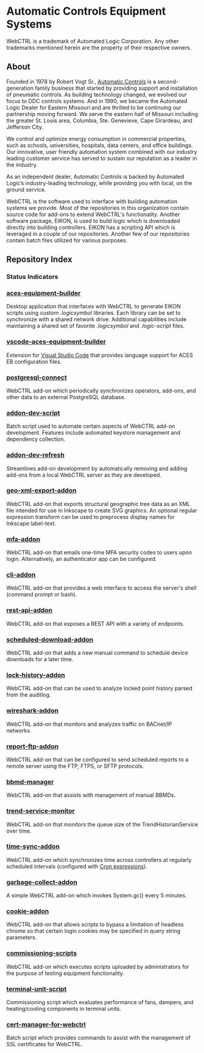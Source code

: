 # Automatic Controls Equipment Systems

WebCTRL is a trademark of Automated Logic Corporation.  Any other trademarks mentioned herein are the property of their respective owners.

## About

Founded in 1978 by Robert Vogt Sr., [Automatic Controls](https://automaticcontrols.net/) is a second-generation family business that started by providing support and installation of pneumatic controls. As building technology changed, we evolved our focus to DDC controls systems. And in 1990, we became the Automated Logic Dealer for Eastern Missouri and are thrilled to be continuing our partnership moving forward. We serve the eastern half of Missouri including the greater St. Louis area, Columbia, Ste. Genevieve, Cape Girardeau, and Jefferson City.

We control and optimize energy consumption in commercial properties, such as schools, universities, hospitals, data centers, and office buildings. Our innovative, user friendly automation system combined with our industry leading customer service has served to sustain our reputation as a leader in the industry.

As an independent dealer, Automatic Controls is backed by Automated Logic’s industry-leading technology, while providing you with local, on the ground service.

WebCTRL is the software used to interface with building automation systems we provide. Most of the repositories in this organization contain source code for add-ons to extend WebCTRL's functionality. Another software package, EIKON, is used to build logic which is downloaded directly into building controllers. EIKON has a scripting API which is leveraged in a couple of our repositories. Another few of our repositories contain batch files utilized for various purposes.

## Repository Index

### Status Indicators

### [aces-equipment-builder](https://github.com/automatic-controls/aces-equipment-builder)
Desktop application that interfaces with WebCTRL to generate EIKON scripts using custom *.logicsymbol* libraries. Each library can be set to synchronize with a shared network drive. Additional capabilities include maintaining a shared set of favorite *.logicsymbol* and *.logic-script* files.

### [vscode-aces-equipment-builder](https://github.com/automatic-controls/vscode-aces-equipment-builder)
Extension for [Visual Studio Code](https://code.visualstudio.com/) that provides language support for ACES EB configuration files.

### [postgresql-connect](https://github.com/automatic-controls/postgresql-connect)
WebCTRL add-on which periodically synchronizes operators, add-ons, and other data to an external PostgreSQL database.

### [addon-dev-script](https://github.com/automatic-controls/addon-dev-script)
Batch script used to automate certain aspects of WebCTRL add-on development. Features include automated keystore management and dependency collection.

### [addon-dev-refresh](https://github.com/automatic-controls/addon-dev-refresh)
Streamlines add-on development by automatically removing and adding add-ons from a local WebCTRL server as they are developed.

### [geo-xml-export-addon](https://github.com/automatic-controls/geo-xml-export-addon)
WebCTRL add-on that exports structural geographic tree data as an XML file intended for use in Inkscape to create SVG graphics. An optional regular expression transform can be used to preprocess display names for Inkscape label-text.

### [mfa-addon](https://github.com/automatic-controls/mfa-addon)
WebCTRL add-on that emails one-time MFA security codes to users upon login. Alternatively, an authenticator app can be configured.

### [cli-addon](https://github.com/automatic-controls/cli-addon)
WebCTRL add-on that provides a web interface to access the server's shell (command prompt or bash).

### [rest-api-addon](https://github.com/automatic-controls/rest-api-addon)
WebCTRL add-on that exposes a REST API with a variety of endpoints.

### [scheduled-download-addon](https://github.com/automatic-controls/scheduled-download-addon)
WebCTRL add-on that adds a new manual command to schedule device downloads for a later time.

### [lock-history-addon](https://github.com/automatic-controls/lock-history-addon)
WebCTRL add-on that can be used to analyze locked point history parsed from the auditlog.

### [wireshark-addon](https://github.com/automatic-controls/wireshark-addon/)
WebCTRL add-on that monitors and analyzes traffic on BACnet/IP networks.

### [report-ftp-addon](https://github.com/automatic-controls/report-ftp-addon)
WebCTRL add-on that can be configured to send scheduled reports to a remote server using the FTP, FTPS, or SFTP protocols.

### [bbmd-manager](https://github.com/automatic-controls/bbmd-manager)
WebCTRL add-on that assists with management of manual BBMDs.

### [trend-service-monitor](https://github.com/automatic-controls/trend-service-monitor)
WebCTRL add-on that monitors the queue size of the TrendHistorianService over time.

### [time-sync-addon](https://github.com/automatic-controls/time-sync-addon)
WebCTRL add-on which synchronizes time across controllers at regularly scheduled intervals (configured with [Cron expressions](https://docs.spring.io/spring-framework/docs/current/javadoc-api/org/springframework/scheduling/support/CronExpression.html#parse-java.lang.String-)).

### [garbage-collect-addon](https://github.com/automatic-controls/garbage-collect-addon)
A simple WebCTRL add-on which invokes System.gc() every 5 minutes.

### [cookie-addon](https://github.com/automatic-controls/cookie-addon)
WebCTRL add-on that allows scripts to bypass a limitation of headless chrome so that certain login cookies may be specified in query string parameters.

### [commissioning-scripts](https://github.com/automatic-controls/commissioning-scripts)
WebCTRL add-on which executes scripts uploaded by administrators for the purpose of testing equipment functionality.

### [terminal-unit-script](https://github.com/automatic-controls/terminal-unit-script)
Commissioning script which evaluates performance of fans, dampers, and heating/cooling components in terminal units.

### [cert-manager-for-webctrl](https://github.com/automatic-controls/cert-manager-for-webctrl)
Batch script which provides commands to assist with the management of SSL certificates for WebCTRL.
